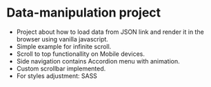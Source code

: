 # Data-manipulation project

- Project about how to load data from JSON link and render it in the browser using vanilla javascript.
- Simple example for infinite scroll.
- Scroll to top functionallity on Mobile devices.
- Side navigation contains Accordion menu with animation.
- Custom scrollbar implemented.
- For styles adjustment: SASS
